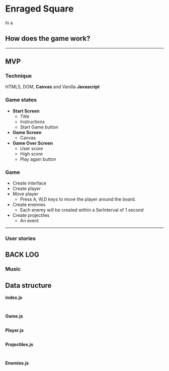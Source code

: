 # Enraged Square

In a 

## How does the game work?

* * *
## MVP
### Technique
HTML5, DOM, **Canvas** and Vanilla **Javascript**

### Game states
* __Start Screen__
  * Title
  * Instructions
  * Start Game button
* __Game Screen__
  * Canvas
* __Game Over Screen__
  * User score
  * High score
  * Play again button

### Game
* Create interface
* Create player
* Move player
  * Press A, W,D keys to move the player around the board.
* Create enemies
  * Each enemy will be created within a SerInterval of 1 second
* Create projectiles
  * An event 

* * *

### User stories


## BACK LOG
### Music


## Data structure
__index.js__
````


````
__Game.js__
````

````
__Player.js__
````

````
__Projectiles.js__
````


````  

__Enemies.js__
````


````  

